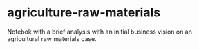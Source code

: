 # agriculture-raw-materials
Notebok with a brief analysis with an initial business vision on an agricultural raw materials case.
